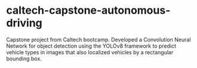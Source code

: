 # caltech-capstone-autonomous-driving
Capstone project from Caltech bootcamp. Developed a Convolution Neural Network for object detection using the YOLOv8 framework to predict vehicle types in images that also localized vehicles by a rectangular bounding box.
